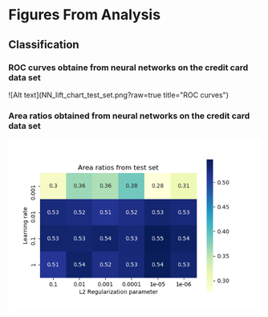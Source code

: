 # Figures From Analysis

## Classification

### ROC curves obtaine from neural networks on the credit card data set
![Alt text](NN_lift_chart_test_set.png?raw=true title="ROC curves")


### Area ratios obtained from neural networks on the credit card data set
![Alt text](area_ratio_heat_map_test_set.png?raw=true "Area Ratio")
